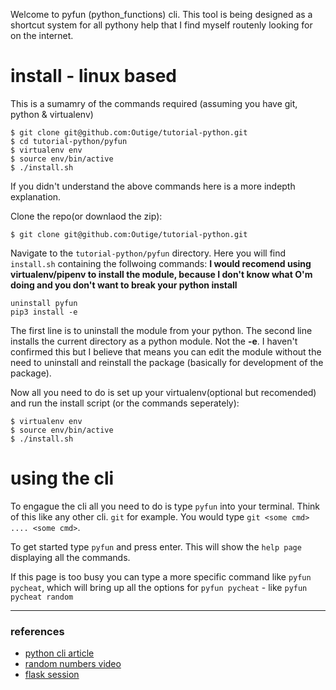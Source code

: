 Welcome to pyfun (python_functions) cli. This tool is being designed as a shortcut system for all pythony help that I find myself routenly looking for on the internet.

# install - linux based
This is a sumamry of the commands required (assuming you have git, python & virtualenv)
```
$ git clone git@github.com:Outige/tutorial-python.git
$ cd tutorial-python/pyfun
$ virtualenv env
$ source env/bin/active
$ ./install.sh
```

If you didn't understand the above commands here is a more indepth explanation.

Clone the repo(or downlaod the zip):
```
$ git clone git@github.com:Outige/tutorial-python.git
```

Navigate to the `tutorial-python/pyfun` directory. Here you will find `install.sh` containing the follwoing commands: **I would recomend using virtualenv/pipenv to install the module, because I don't know what O'm doing and you don't want to break your python install**
```
uninstall pyfun
pip3 install -e 
```

The first line is to uninstall the module from your python. The second line installs the current directory as a python module. Not the **-e**. I haven't confirmed this but I believe that means you can edit the module without the need to uninstall and reinstall the package (basically for development of the package).

Now all you need to do is set up your virtualenv(optional but recomended) and run the install script (or the commands seperately):
```
$ virtualenv env
$ source env/bin/active
$ ./install.sh
```

# using the cli
To engague the cli all you need to do is type `pyfun` into your terminal. Think of this like any other cli. `git` for example. You would type `git <some cmd> .... <some cmd>`.

To get started type `pyfun` and press enter. This will show the `help page` displaying all the commands.

If this page is too busy you can type a more specific command like `pyfun pycheat`, which will bring up all the options for `pyfun pycheat` - like `pyfun pycheat random`

---

### references
* [python cli article](https://trstringer.com/easy-and-nice-python-cli/)
* [random numbers video](https://www.youtube.com/watch?v=KzqSDvzOFNA)
* [flask session](https://www.youtube.com/watch?v=iIhAfX4iek0&t=533s)